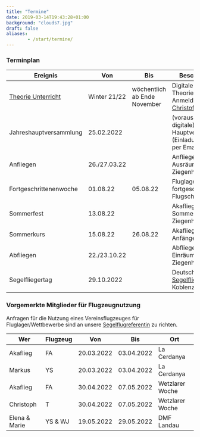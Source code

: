 ```yaml
---
title: "Termine"
date: 2019-03-14T19:43:28+01:00
background: "clouds7.jpg"
draft: false
aliases:
        - /start/termine/
---
```


### Terminplan

**Ereignis** | **Von** | **Bis** | **Beschreibung**
---- | ---- | ---- | ----
[Theorie Unterricht](https://chmaul.de/theory) | Winter 21/22 | wöchentlich ab Ende November | Digitale Theorieschulung, Anmeldung bei [Christof Maul](/kontakt#Ansprechpartner)
Jahreshauptversammlung | 25.02.2022 | | (voraussichtlich digitale) Hauptversammlung (Einladung folgt per Email)
Anfliegen | 26./27.03.22 | | Anfliegen und Ausräumen in Ziegenhain
Fortgeschrittenenwoche | 01.08.22 | 05.08.22 | Fluglager für fortgeschrittene Flugschüler
Sommerfest | 13.08.22 | | Akaflieg Sommerfest in Ziegenhain
Sommerkurs | 15.08.22 | 26.08.22 | Akaflieg-Anfängerkurs
Abfliegen | 22./23.10.22 | | Abfliegen und Einräumen in Ziegenhain
Segelfliegertag | 29.10.2022 | | Deutscher [Segelfliegertag](https://www.segelfliegertag.com/) in Koblenz

<!--Akaflieg Frankfurt Wave Research Camp 2022 | 19.03.22 | 03.04.22 | Gebirgsfliegerei in den Pyrenäen
Fortgeschrittenenwoche | 02.08.21 | 06.08.21 | Fluglager für fortgeschrittene Flugschüler
Weihnachtsfeier | xx.xx.2022 | | Akaflieg Weihnachtsfeier, dieses Jahr in Offenbach (2G), siehe Einladung per Mail-->

### Vorgemerkte Mitglieder für Flugzeugnutzung
Anfragen für die Nutzung eines Vereinsflugzeuges für Fluglager/Wettbewerbe sind an unsere [Segelflugreferentin](/kontakt/#Ansprechpartner) zu richten.

**Wer** | **Flugzeug** | **Von** | **Bis** | **Ort**
---- | ---- | ---- | ---- | ----
Akaflieg | FA | 20.03.2022 | 03.04.2022 | La Cerdanya
Markus | YS | 20.03.2022 | 03.04.2022 | La Cerdanya
Akaflieg | FA | 30.04.2022 | 07.05.2022 | Wetzlarer Woche
Christoph | T | 30.04.2022 | 07.05.2022 | Wetzlarer Woche
Elena & Marie | YS & WJ | 19.05.2022 | 29.05.2022 | DMF Landau
